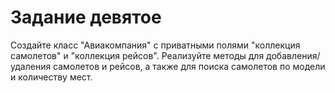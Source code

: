 # Задание девятое

Создайте класс "Авиакомпания" с приватными полями "коллекция самолетов" и "коллекция рейсов". Реализуйте методы для добавления/удаления самолетов и рейсов, а также для поиска самолетов по модели и количеству мест.
